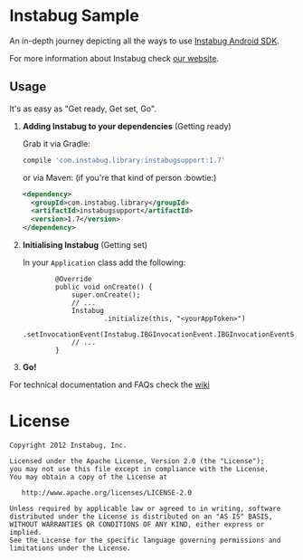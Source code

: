 Instabug Sample
========

An in-depth journey depicting all the ways to use [Instabug Android SDK][1].

For more information about Instabug check [our website][2].


Usage
--------
It's as easy as "Get ready, Get set, Go".

1. <b>Adding Instabug to your dependencies</b> (Getting ready)

    Grab it via Gradle:
    ```groovy
    compile 'com.instabug.library:instabugsupport:1.7'
    ```
    or via Maven: (if you're that kind of person :bowtie:)
    ```xml
    <dependency>
      <groupId>com.instabug.library</groupId>
      <artifactId>instabugsupport</artifactId>
      <version>1.7</version>
    </dependency>
    ```

1. <b>Initialising Instabug</b> (Getting set)

    In your `Application` class add the following:
    ```
            @Override
            public void onCreate() {
                super.onCreate();
                // ...
                Instabug
                        .initialize(this, "<yourAppToken>")
                        .setInvocationEvent(Instabug.IBGInvocationEvent.IBGInvocationEventShake);
                // ...
            }
    ```

1. <b>Go!</b>
    
For technical documentation and FAQs check the [wiki][wiki]

License
=======

    Copyright 2012 Instabug, Inc.

    Licensed under the Apache License, Version 2.0 (the "License");
    you may not use this file except in compliance with the License.
    You may obtain a copy of the License at

       http://www.apache.org/licenses/LICENSE-2.0

    Unless required by applicable law or agreed to in writing, software
    distributed under the License is distributed on an "AS IS" BASIS,
    WITHOUT WARRANTIES OR CONDITIONS OF ANY KIND, either express or implied.
    See the License for the specific language governing permissions and
    limitations under the License.


 [1]: https://instabug.com/sdk-integration#android
 [2]: https://instabug.com/
 [wiki]: https://github.com/Instabug/android-sample/wiki

